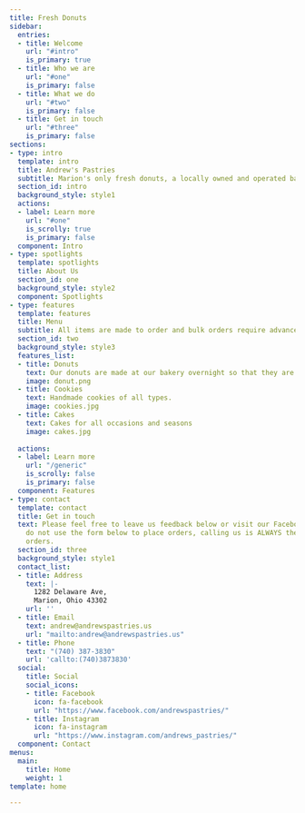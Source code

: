 ```yaml
---
title: Fresh Donuts
sidebar:
  entries:
  - title: Welcome
    url: "#intro"
    is_primary: true
  - title: Who we are
    url: "#one"
    is_primary: false
  - title: What we do
    url: "#two"
    is_primary: false
  - title: Get in touch
    url: "#three"
    is_primary: false
sections:
- type: intro
  template: intro
  title: Andrew's Pastries
  subtitle: Marion's only fresh donuts, a locally owned and operated bakery.
  section_id: intro
  background_style: style1
  actions:
  - label: Learn more
    url: "#one"
    is_scrolly: true
    is_primary: false
  component: Intro
- type: spotlights
  template: spotlights
  title: About Us
  section_id: one
  background_style: style2
  component: Spotlights
- type: features
  template: features
  title: Menu
  subtitle: All items are made to order and bulk orders require advance notice.
  section_id: two
  background_style: style3
  features_list:
  - title: Donuts
    text: Our donuts are made at our bakery overnight so that they are always fresh.
    image: donut.png
  - title: Cookies
    text: Handmade cookies of all types.
    image: cookies.jpg
  - title: Cakes
    text: Cakes for all occasions and seasons
    image: cakes.jpg
  
  actions:
  - label: Learn more
    url: "/generic"
    is_scrolly: false
    is_primary: false
  component: Features
- type: contact
  template: contact
  title: Get in touch
  text: Please feel free to leave us feedback below or visit our Facebook or Instagram.  Please
    do not use the form below to place orders, calling us is ALWAYS the way to place
    orders.
  section_id: three
  background_style: style1
  contact_list:
  - title: Address
    text: |-
      1282 Delaware Ave,
      Marion, Ohio 43302
    url: ''
  - title: Email
    text: andrew@andrewspastries.us
    url: "mailto:andrew@andrewspastries.us"
  - title: Phone
    text: "(740) 387-3830"
    url: 'callto:(740)3873830'
  social:
    title: Social
    social_icons:
    - title: Facebook
      icon: fa-facebook
      url: "https://www.facebook.com/andrewspastries/"
    - title: Instagram
      icon: fa-instagram
      url: "https://www.instagram.com/andrews_pastries/"
  component: Contact
menus:
  main:
    title: Home
    weight: 1
template: home

---
```

